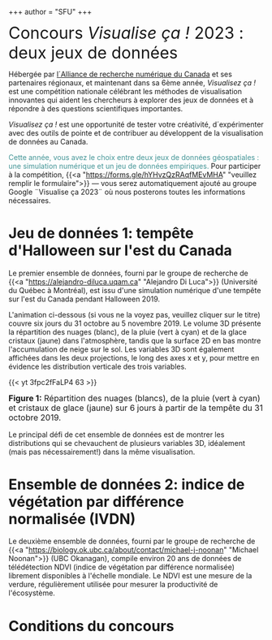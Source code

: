 +++
author = "SFU"
+++

<font size="+3">Concours *Visualise ça !* 2023 : deux jeux de données</font>

<!-- *Le concours IEEE SciVis 2021 est dédié à la création de nouvelles approches et de visualisations de pointe -->
<!-- pour aider scientifiques du domaine pour mieux comprendre les processus de convection dans le manteau -->
<!-- terrestre. Les participants au concours seront invité à présenter à la session spéciale du concours SciVis à -->
<!-- l'IEEE Vis 2021 du 23 au 28 octobre 2021, et le gagnant sera invitée à soumettre un article de journal complet -->
<!-- (avec un processus de révision accéléré) à IEEE Computer Graphics et Journal des applications (CG&A). Le -->
<!-- concours est sponsorisé par [IEEE Vis](http://ieeevis.org) et [Calcul Canada](https://www.calculcanada.ca).* -->

Hébergée par [l´Alliance de recherche numérique du Canada](https://alliancecan.ca/fr) et ses partenaires régionaux, et maintenant dans sa 6ème année, *Visualisez ça !* est une compétition nationale célébrant les méthodes de visualisation innovantes qui aident les chercheurs à explorer des jeux de données et à répondre à des questions scientifiques importantes.

*Visualisez ça !* est une opportunité de tester votre créativité, d´expérimenter avec des outils de pointe et de contribuer au développent de la visualisation de données au Canada.

<font color="#439596"> Cette année, vous avez le choix entre deux jeux de données géospatiales : une simulation numérique et un jeu de données empiriques. </font>
Pour participer à la compétition, {{<a "https://forms.gle/hYHvzQzRAqfMEvMHA" "veuillez remplir le formulaire">}} — vous serez automatiquement ajouté au groupe Google ¨Visualise ça 2023¨ où nous posterons toutes les informations nécessaires.

<!-- *Dans le concours de cette année, vous pouvez travailler sur l'un des deux ensembles de données.* -->

<!-- <br> -->

# Jeu de données 1: tempête d'Halloween sur l'est du Canada

Le premier ensemble de données, fourni par le groupe de recherche de {{<a "https://alejandro-diluca.uqam.ca"
"Alejandro Di Luca">}} (Université du Québec à Montréal), est issu d'une simulation numérique d'une tempête
sur l'est du Canada pendant Halloween 2019.

L'animation ci-dessous (si vous ne la voyez pas, veuillez cliquer sur le titre) couvre six jours du 31 octobre au
5 novembre 2019. Le volume 3D présente la répartition des nuages ​​(blanc), de la pluie (vert à cyan) et de la glace
cristaux (jaune) dans l'atmosphère, tandis que la surface 2D en bas montre l'accumulation de neige sur le
sol. Les variables 3D sont également affichées dans les deux projections, le long des axes x et y, pour mettre en évidence les
distribution verticale des trois variables.

{{< yt 3fpc2fFaLP4 63 >}}
<p style="line-height: 1.2;"> <font size="3"> <b>Figure 1:</b> Répartition des nuages ​​(blancs), de la pluie (vert à
cyan) et cristaux de glace (jaune) sur 6 jours à partir de la tempête du 31 octobre 2019.</font> </p>

Le principal défi de cet ensemble de données est de montrer les distributions qui se chevauchent de plusieurs variables 3D, idéalement
(mais pas nécessairement!) dans la même visualisation.

# Ensemble de données 2: indice de végétation par différence normalisée (IVDN)

Le deuxième ensemble de données, fourni par le groupe de recherche de {{<a
"https://biology.ok.ubc.ca/about/contact/michael-j-noonan" "Michael Noonan">}} (UBC Okanagan), compile environ
20 ans de données de télédétection NDVI (indice de végétation par différence normalisée) librement disponibles
à l'échelle mondiale. Le NDVI est une mesure de la verdure, régulièrement utilisée pour mesurer la
productivité de l'écosystème.

# Conditions du concours
